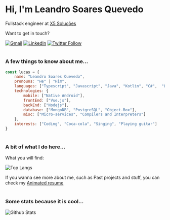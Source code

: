 
# Hi, I'm Leandro Soares Quevedo
Fullstack engineer at [X5 Soluções](http://www.x5s.com.br)

Want to get in touch?

[![Gmail](https://img.shields.io/badge/-Gmail-black?style=flat&logo=Gmail&logoColor=white)](mailto:leandrosoaresquevedo@gmail.com)
[![LinkedIn](https://img.shields.io/badge/-LinkedIn-black?style=flat&logo=Linkedin&logoColor=white)](https://www.linkedin.com/in/leandroquevedo/)
[![Twitter Follow](https://img.shields.io/twitter/follow/LeandroSQ101?label=Follow)](https://twitter.com/LeandroSQ101)

#
### A few things to know about me...
```javascript
const lucas = {
	name: "Leandro Soares Quevedo",
	pronouns: "He" | "Him",
	languages: ["Typescript", "Javascript", "Java", "Kotlin", "C#",  "Lua", "Python"],
	technologies: {
		mobile: ["Native Android"],
		frontEnd: ["Vue.js"],
		backEnd: ["Nodejs"],
		database: ["MongoDB", "PostgreSQL", "Object-Box"],
		misc: ["Micro-services", "Compilers and Interpreters"]
	},
	interests: ["Coding", "Coca-cola", "Singing", "Playing guitar"]
}
```

#
### A bit of what I do here...

What you will find:

![Top Langs](https://github-readme-stats.vercel.app/api/top-langs/?username=LeandroSQ&theme=vue&layout=compact)

If you wanna see more about me, such as Past projects and stuff, you can check my [Animated resume](https://leandrosq.github.io/RCA-Resume/app/src/view/index.html)

#
### Some stats because it is cool...

![Github Stats](https://github-readme-stats.vercel.app/api?username=LeandroSQ&theme=vue)
